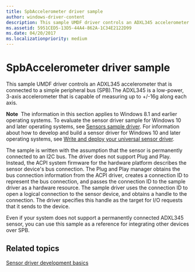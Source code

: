 ```yaml
---
title: SpbAccelerometer driver sample
author: windows-driver-content
description: This sample UMDF driver controls an ADXL345 accelerometer that is connected to a simple peripheral bus (SPB).
ms.assetid: 5951CED5-13D5-44A4-862A-1C34E2122D99
ms.date: 04/20/2017
ms.localizationpriority: medium
---
```


# SpbAccelerometer driver sample


This sample UMDF driver controls an ADXL345 accelerometer that is connected to a simple peripheral bus (SPB).The ADXL345 is a low-power, 3-axis accelerometer that is capable of measuring up to +/-16g along each axis.

**Note**  The information in this section applies to Windows 8.1 and earlier operating systems. To evaluate the sensor driver sample for Windows 10 and later operating systems, see [Sensors sample driver](https://github.com/Microsoft/Windows-driver-samples/tree/master/sensors). For information about how to develop and build a sensor driver for Windows 10 and later operating systems, see [Write and deploy your universal sensor driver](write-and-deploy-your-universal-sensor-driver.md).

 

The sample is written with the assumption that the sensor is permanently connected to an I2C bus. The driver does not support Plug and Play. Instead, the ACPI system firmware for the hardware platform describes the sensor device's bus connection. The Plug and Play manager obtains the bus connection information from the ACPI driver, creates a connection ID to represent the bus connection, and passes the connection ID to the sample driver as a hardware resource. The sample driver uses the connection ID to open a logical connection to the sensor device, and obtains a handle to the connection. The driver specifies this handle as the target for I/O requests that it sends to the device.

Even if your system does not support a permanently connected ADXL345 sensor, you can use this sample as a reference for integrating other devices over SPB.

## Related topics
[Sensor driver development basics](sensor-driver-development-basics.md)  




